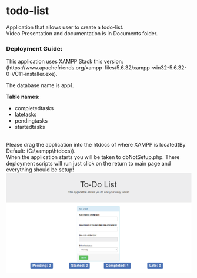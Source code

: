 # todo-list
Application that allows user to create a todo-list.
<br/>
Video Presentation and documentation is in Documents folder.
<br/>
<h3>Deployment Guide:</h3>
<p>This application uses XAMPP Stack this version:(https://www.apachefriends.org/xampp-files/5.6.32/xampp-win32-5.6.32-0-VC11-installer.exe).</p>
<p>The database name is app1.</p>
<strong><p>Table names:</p></strong>
<ul>
  <li>completedtasks</li>
  <li>latetasks</li>
  <li>pendingtasks</li>
  <li>startedtasks</li>
</ul>
<br/>
Please drag the application into the htdocs of where XAMPP is located(By Default: (C:\xampp\htdocs)).
<br/>
When the application starts you will be taken to dbNotSetup.php. There deployment scripts will run just click on the return to main page and everything should be setup!
<br/>
<img src="img/todo.png" alt="Failed to load image."/>